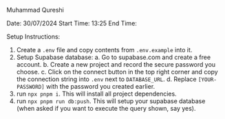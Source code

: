 Muhammad Qureshi

Date: 30/07/2024
Start Time: 13:25
End Time:

Setup Instructions:

1. Create a `.env` file and copy contents from `.env.example` into it.
1. Setup Supabase database:
   a. Go to supabase.com and create a free account.
   b. Create a new project and record the secure password you choose.
   c. Click on the connect button in the top right corner and copy the connection string into `.env` next to `DATABASE_URL`.
   d. Replace `[YOUR-PASSWORD]` with the password you created earlier.
1. run `npx pnpm i`. This will install all project dependencies.
1. run `npx pnpm run db:push`. This will setup your supabase database (when asked if you want to execute the query shown, say yes).
